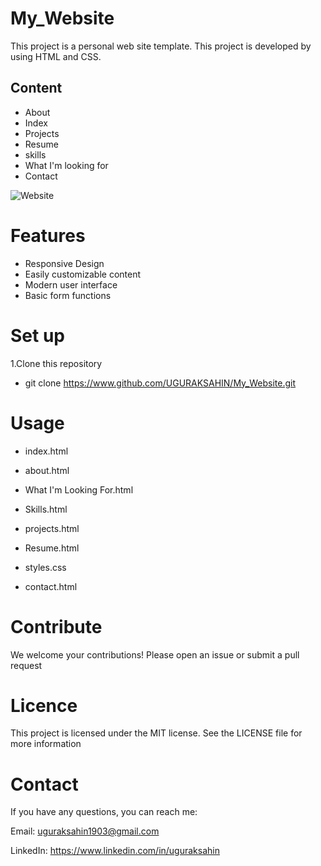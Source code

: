 # My_Website

This project is a personal web site template. This project is developed by using HTML and CSS.

## Content

- About
- Index
- Projects
- Resume
- skills
- What I'm looking for
- Contact


![Website](https://github.com/user-attachments/assets/63b4f14f-cac5-4cb6-beff-edb3900a580d)


# Features

- Responsive Design
- Easily customizable content
- Modern user interface
- Basic form functions

# Set up

1.Clone this repository

- git clone https://www.github.com/UGURAKSAHIN/My_Website.git


# Usage

- index.html

- about.html

- What I'm Looking For.html

- Skills.html

- projects.html

- Resume.html

- styles.css

- contact.html

# Contribute

We welcome your contributions! Please open an issue or submit a pull request

# Licence

This project is licensed under the MIT license. See the LICENSE file for more information

# Contact

If you have any questions, you can reach me:

Email: uguraksahin1903@gmail.com

LinkedIn: https://www.linkedin.com/in/uguraksahin

